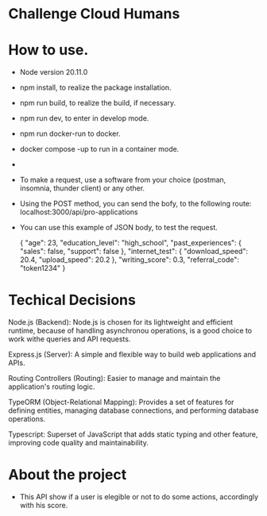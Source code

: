 # Challenge Cloud Humans

# How to use.

- Node version 20.11.0
- npm install, to realize the package installation.
- npm run build, to realize the build, if necessary.
- npm run dev, to enter in develop mode.
- npm run docker-run to docker.
- docker compose -up to run in a container mode.
-
- To make a request, use a software from your choice (postman, insomnia, thunder client) or any other.
- Using the POST method, you can send the bofy, to the following route: localhost:3000/api/pro-applications
- You can use this example of JSON body, to test the request.
  
  {
  "age": 23,
  "education_level": "high_school",
  "past_experiences": {
    "sales": false,
    "support": false
  },
  "internet_test": {
    "download_speed": 20.4,
    "upload_speed": 20.2
  },
  "writing_score": 0.3,
  "referral_code": "token1234"
}


# Techical Decisions

Node.js (Backend): Node.js is chosen for its lightweight and efficient runtime, because of handling asynchronou operations, is a good choice to work withe queries and API requests.

Express.js (Server): A simple and flexible way to build web applications and APIs. 

Routing Controllers (Routing): Easier to manage and maintain the application's routing logic.

TypeORM (Object-Relational Mapping): Provides a set of features for defining entities, managing database connections, and performing database operations.

Typescript: Superset of JavaScript that adds static typing and other feature, improving code quality and maintainability.

# About the project
- This API show if a user is elegible or not to do some actions, accordingly with his score. 
